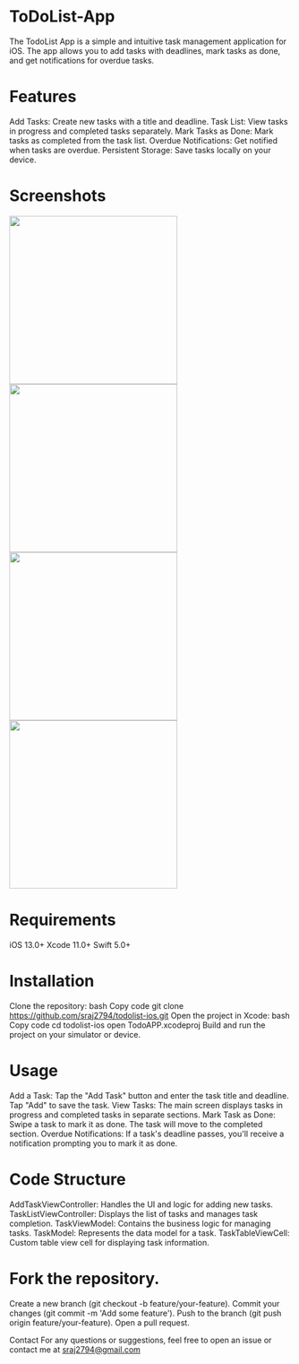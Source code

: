 # ToDoList-App
The TodoList App is a simple and intuitive task management application for iOS. The app allows you to add tasks with deadlines, mark tasks as done, and get notifications for overdue tasks.

# Features
Add Tasks: Create new tasks with a title and deadline.
Task List: View tasks in progress and completed tasks separately.
Mark Tasks as Done: Mark tasks as completed from the task list.
Overdue Notifications: Get notified when tasks are overdue.
Persistent Storage: Save tasks locally on your device.

# Screenshots
<img src="https://github.com/sraj2794/ToDoList-App/assets/41502704/bbb5491f-5504-4da2-9819-6cdef3e9ce77" width="300">
<img src="https://github.com/sraj2794/ToDoList-App/assets/41502704/69c21554-1202-44e9-9bd1-d7e9b78e7f0a" width="300">
<img src="https://github.com/sraj2794/ToDoList-App/assets/41502704/1aeb4e81-45c1-4abc-b861-fba13efb16c9" width="300">
<img src="https://github.com/sraj2794/ToDoList-App/assets/41502704/bd86624c-fdae-4514-a8a1-078bbf7c6d4f" width="300">

# Requirements
iOS 13.0+
Xcode 11.0+
Swift 5.0+

# Installation
Clone the repository:
bash
Copy code
git clone https://github.com/sraj2794/todolist-ios.git
Open the project in Xcode:
bash
Copy code
cd todolist-ios
open TodoAPP.xcodeproj
Build and run the project on your simulator or device.

# Usage
Add a Task: Tap the "Add Task" button and enter the task title and deadline. Tap "Add" to save the task.
View Tasks: The main screen displays tasks in progress and completed tasks in separate sections.
Mark Task as Done: Swipe a task to mark it as done. The task will move to the completed section.
Overdue Notifications: If a task's deadline passes, you'll receive a notification prompting you to mark it as done.

# Code Structure
AddTaskViewController: Handles the UI and logic for adding new tasks.
TaskListViewController: Displays the list of tasks and manages task completion.
TaskViewModel: Contains the business logic for managing tasks.
TaskModel: Represents the data model for a task.
TaskTableViewCell: Custom table view cell for displaying task information.

# Fork the repository.
Create a new branch (git checkout -b feature/your-feature).
Commit your changes (git commit -m 'Add some feature').
Push to the branch (git push origin feature/your-feature).
Open a pull request.



Contact
For any questions or suggestions, feel free to open an issue or contact me at sraj2794@gmail.com
